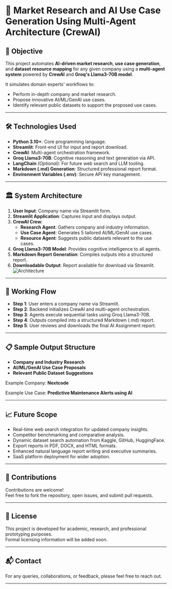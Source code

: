 # 🚀 Market Research and AI Use Case Generation Using Multi-Agent Architecture (CrewAI)

## 📌 Objective
This project automates **AI-driven market research**, **use case generation**, and **dataset resource mapping** for any given company using a **multi-agent system** powered by **CrewAI** and **Groq's Llama3-70B model**.

It simulates domain experts' workflows to:
- Perform in-depth company and market research.
- Propose innovative AI/ML/GenAI use cases.
- Identify relevant public datasets to support the proposed use cases.
---

## 🛠️ Technologies Used
- **Python 3.10+**: Core programming language.
- **Streamlit**: Front-end UI for input and report download.
- **CrewAI**: Multi-agent orchestration framework.
- **Groq Llama3-70B**: Cognitive reasoning and text generation via API.
- **LangChain** *(Optional)*: For future web search and LLM tooling.
- **Markdown (.md) Generation**: Structured professional report format.
- **Environment Variables (.env)**: Secure API key management.

---

## 🏛️ System Architecture

1. **User Input**: Company name via Streamlit form.
2. **Streamlit Application**: Captures input and displays output.
3. **CrewAI Crew**:
   - **Research Agent**: Gathers company and industry information.
   - **Use Case Agent**: Generates 5 tailored AI/ML/GenAI use cases.
   - **Resource Agent**: Suggests public datasets relevant to the use cases.
4. **Groq Llama3-70B Model**: Provides cognitive intelligence to all agents.
5. **Markdown Report Generation**: Compiles outputs into a structured report.
6. **Downloadable Output**: Report available for download via Streamlit.
![Architecture](https://github.com/user-attachments/assets/bd735c80-d84f-46ba-aa19-e468368d52e9)

---

## 🔄 Working Flow

- **Step 1**: User enters a company name via Streamlit.
- **Step 2**: Backend initializes CrewAI and multi-agent orchestration.
- **Step 3**: Agents execute sequential tasks using Groq Llama3-70B.
- **Step 4**: Outputs compiled into a structured Markdown (.md) report.
- **Step 5**: User reviews and downloads the final AI Assignment report.

---

## 📋 Sample Output Structure

- **Company and Industry Research**
- **AI/ML/GenAI Use Case Proposals**
- **Relevant Public Dataset Suggestions**

Example Company: **Nextcode**

Example Use Case: **Predictive Maintenance Alerts using AI**

---

## 📈 Future Scope

- Real-time web search integration for updated company insights.
- Competitor benchmarking and comparative analysis.
- Dynamic dataset search automation from Kaggle, GitHub, HuggingFace.
- Export reports in PDF, DOCX, and HTML formats.
- Enhanced natural language report writing and executive summaries.
- SaaS platform deployment for wider adoption.

---

## 🤝 Contributions

Contributions are welcome!  
Feel free to fork the repository, open issues, and submit pull requests.

---

## 📄 License

This project is developed for academic, research, and professional prototyping purposes.  
Formal licensing information will be added soon.

---

## 📬 Contact

For any queries, collaborations, or feedback, please feel free to reach out.

---
